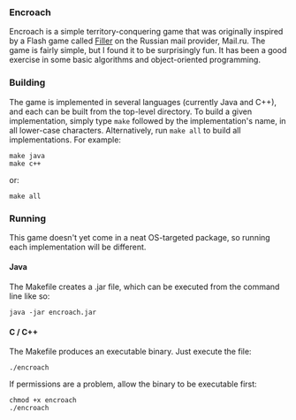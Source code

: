 ### Encroach

Encroach is a simple territory-conquering game that was originally inspired by a Flash game called [Filler][filler] on the Russian mail provider, Mail.ru. The game is fairly simple, but I found it to be surprisingly fun. It has been a good exercise in some basic algorithms and object-oriented programming.

### Building

The game is implemented in several languages (currently Java and C++), and each can be built from the top-level directory. To build a given implementation, simply type `make` followed by the implementation's name, in all lower-case characters. Alternatively, run `make all` to build all implementations. For example:

    make java
    make c++

or:

    make all

### Running

This game doesn't yet come in a neat OS-targeted package, so running each implementation will be different.

#### Java

The Makefile creates a .jar file, which can be executed from the command line like so:

    java -jar encroach.jar

[filler]: http://games.mail.ru/pc/games/filler/

#### C / C++

The Makefile produces an executable binary. Just execute the file:

    ./encroach

If permissions are a problem, allow the binary to be executable first:

    chmod +x encroach
    ./encroach
